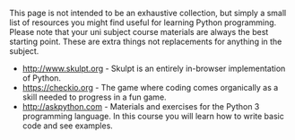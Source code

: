 This page is not intended to be an exhaustive collection, but simply a small list of resources you might find useful for learning Python programming.  
Please note that your uni subject course materials are always the best starting point. These are extra things not replacements for anything in the subject.

* http://www.skulpt.org - Skulpt is an entirely in-browser implementation of Python.
* https://checkio.org - The game where coding comes organically as a skill needed to progress in a fun game.
* http://askpython.com - Materials and exercises for the Python 3 programming language. In this course you will learn how to write basic code and see examples.